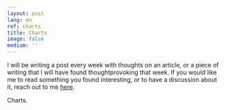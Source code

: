 ```yaml
---
layout: post
lang: en
ref: charts
title: Charts
image: false
medium: ''
---
```



I will be writing a post every week with thoughts on an article, or a piece of writing that I will have found thoughtprovoking that week. If you would like me to read something you found interesting, or to have a discussion about it, reach out to me <a href="mailto:tanaka.chingonzo@watsonuniversity.org?Subject=This%20week%20in%20a%20few%20words" target="_top">here</a>.

Charts.

<script src="https://unpkg.com/frappe-charts@0.0.3/dist/frappe-charts.min.iife.js"></script>

  <!--HTML-->
<div id="chart"></div>

<script type="text/javascript">
import Chart from "frappe-charts/dist/frappe-charts.min.esm"

  data = {
    labels: ["12am-3am", "3am-6am", "6am-9am", "9am-12pm",
      "12pm-3pm", "3pm-6pm", "6pm-9pm", "9pm-12am"],

    datasets: [
      {
        title: "Some Data", color: "light-blue",
        values: [25, 40, 30, 35, 8, 52, 17, -4]
      },
      {
        title: "Another Set", color: "violet",
        values: [25, 50, -10, 15, 18, 32, 27, 14]
      },
      {
        title: "Yet Another", color: "blue",
        values: [15, 20, -3, -15, 58, 12, -17, 37]
      }
    ]
  };

  chart = new Chart({
    parent: "#chart", // or a DOM element
    title: "My Awesome Chart",
    data: data,
    type: 'bar', // or 'line', 'scatter', 'pie', 'percentage'
    height: 250
  });
</script>